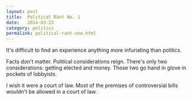 ```yaml
---
layout: post
title:  Political Rant No. 1
date:   2014-03-22
category: politics
permalink: political-rant-one.html
---
```


It's difficult to find an experience anything more infuriating than politics.

Facts don't matter. Political considerations reign. There's only two considerations: getting elected and money. Those two go hand in glove in pockets of lobbyists.

I wish it were a court of law. Most of the premises of controversial bills wouldn't be allowed in a court of law.